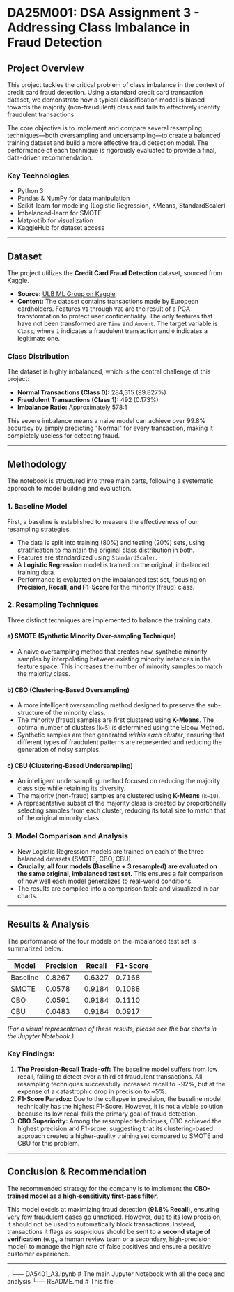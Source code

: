 # DA25M001: DSA Assignment 3 - Addressing Class Imbalance in Fraud Detection

## Project Overview

This project tackles the critical problem of class imbalance in the context of credit card fraud detection. Using a standard credit card transaction dataset, we demonstrate how a typical classification model is biased towards the majority (non-fraudulent) class and fails to effectively identify fraudulent transactions.

The core objective is to implement and compare several resampling techniques—both oversampling and undersampling—to create a balanced training dataset and build a more effective fraud detection model. The performance of each technique is rigorously evaluated to provide a final, data-driven recommendation.

### Key Technologies
- Python 3
- Pandas & NumPy for data manipulation
- Scikit-learn for modeling (Logistic Regression, KMeans, StandardScaler)
- Imbalanced-learn for SMOTE
- Matplotlib for visualization
- KaggleHub for dataset access

---

## Dataset

The project utilizes the **Credit Card Fraud Detection** dataset, sourced from Kaggle.

- **Source:** [ULB ML Group on Kaggle](https://www.kaggle.com/datasets/mlg-ulb/creditcardfraud)
- **Content:** The dataset contains transactions made by European cardholders. Features `V1` through `V28` are the result of a PCA transformation to protect user confidentiality. The only features that have not been transformed are `Time` and `Amount`. The target variable is `Class`, where `1` indicates a fraudulent transaction and `0` indicates a legitimate one.

### Class Distribution
The dataset is highly imbalanced, which is the central challenge of this project:
- **Normal Transactions (Class 0):** 284,315 (99.827%)
- **Fraudulent Transactions (Class 1):** 492 (0.173%)
- **Imbalance Ratio:** Approximately 578:1

This severe imbalance means a naive model can achieve over 99.8% accuracy by simply predicting "Normal" for every transaction, making it completely useless for detecting fraud.

---

## Methodology

The notebook is structured into three main parts, following a systematic approach to model building and evaluation.

### 1. Baseline Model
First, a baseline is established to measure the effectiveness of our resampling strategies.
- The data is split into training (80%) and testing (20%) sets, using stratification to maintain the original class distribution in both.
- Features are standardized using `StandardScaler`.
- A **Logistic Regression** model is trained on the original, imbalanced training data.
- Performance is evaluated on the imbalanced test set, focusing on **Precision, Recall, and F1-Score** for the minority (fraud) class.

### 2. Resampling Techniques
Three distinct techniques are implemented to balance the training data.

#### a) SMOTE (Synthetic Minority Over-sampling Technique)
- A naive oversampling method that creates new, synthetic minority samples by interpolating between existing minority instances in the feature space. This increases the number of minority samples to match the majority class.

#### b) CBO (Clustering-Based Oversampling)
- A more intelligent oversampling method designed to preserve the sub-structure of the minority class.
- The minority (fraud) samples are first clustered using **K-Means**. The optimal number of clusters (`k=5`) is determined using the Elbow Method.
- Synthetic samples are then generated *within each cluster*, ensuring that different types of fraudulent patterns are represented and reducing the generation of noisy samples.

#### c) CBU (Clustering-Based Undersampling)
- An intelligent undersampling method focused on reducing the majority class size while retaining its diversity.
- The majority (non-fraud) samples are clustered using **K-Means** (`k=10`).
- A representative subset of the majority class is created by proportionally selecting samples from each cluster, reducing its total size to match that of the original minority class.

### 3. Model Comparison and Analysis
- New Logistic Regression models are trained on each of the three balanced datasets (SMOTE, CBO, CBU).
- **Crucially, all four models (Baseline + 3 resampled) are evaluated on the same original, imbalanced test set.** This ensures a fair comparison of how well each model generalizes to real-world conditions.
- The results are compiled into a comparison table and visualized in bar charts.

---

## Results & Analysis

The performance of the four models on the imbalanced test set is summarized below:

| Model      | Precision | Recall  | F1-Score |
|------------|-----------|---------|----------|
| Baseline   | 0.8267    | 0.6327  | 0.7168   |
| SMOTE      | 0.0578    | 0.9184  | 0.1088   |
| CBO        | 0.0591    | 0.9184  | 0.1110   |
| CBU        | 0.0483    | 0.9184  | 0.0917   |

*(For a visual representation of these results, please see the bar charts in the Jupyter Notebook.)*

### Key Findings:
1.  **The Precision-Recall Trade-off:** The baseline model suffers from low recall, failing to detect over a third of fraudulent transactions. All resampling techniques successfully increased recall to ~92%, but at the expense of a catastrophic drop in precision to ~5%.
2.  **F1-Score Paradox:** Due to the collapse in precision, the baseline model technically has the highest F1-Score. However, it is not a viable solution because its low recall fails the primary goal of fraud detection.
3.  **CBO Superiority:** Among the resampled techniques, CBO achieved the highest precision and F1-score, suggesting that its clustering-based approach created a higher-quality training set compared to SMOTE and CBU for this problem.

---

## Conclusion & Recommendation

The recommended strategy for the company is to implement the **CBO-trained model as a high-sensitivity first-pass filter**.

This model excels at maximizing fraud detection (**91.8% Recall**), ensuring very few fraudulent cases go unnoticed. However, due to its low precision, it should not be used to automatically block transactions. Instead, transactions it flags as suspicious should be sent to a **second stage of verification** (e.g., a human review team or a secondary, high-precision model) to manage the high rate of false positives and ensure a positive customer experience.

---

.
├── DA5401_A3.ipynb       # The main Jupyter Notebook with all the code and analysis
└── README.md             # This file
```
